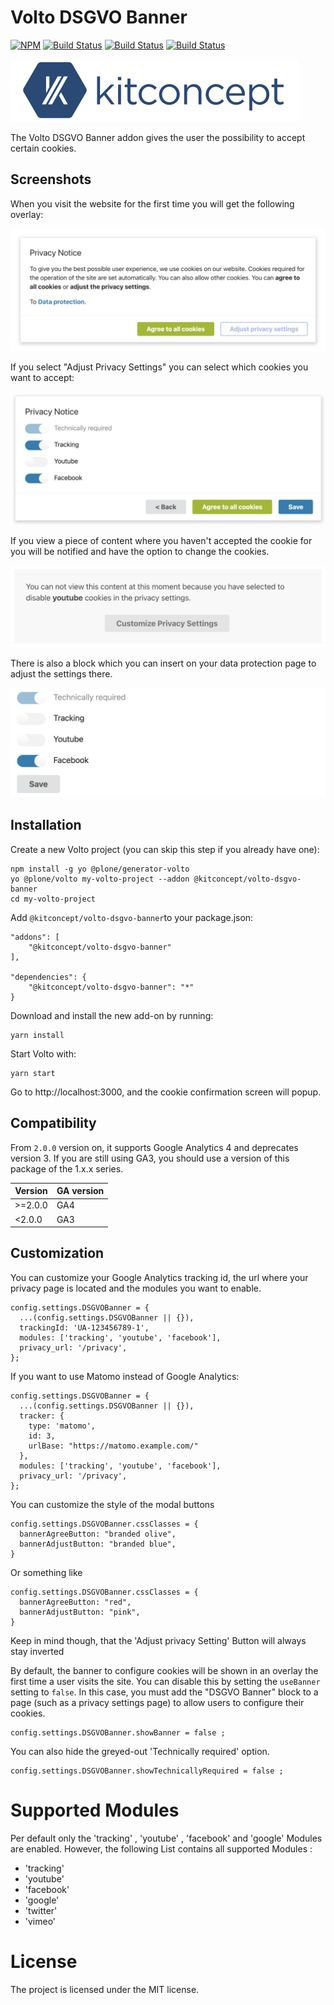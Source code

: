 # Volto DSGVO Banner

[![NPM](https://img.shields.io/npm/v/@kitconcept/volto-dsgvo-banner.svg)](https://www.npmjs.com/package/@kitconcept/volto-dsgvo-banner)
[![Build Status](https://github.com/kitconcept/volto-dsgvo-banner/actions/workflows/code.yml/badge.svg)](https://github.com/kitconcept/volto-dsgvo-banner/actions)
[![Build Status](https://github.com/kitconcept/volto-dsgvo-banner/actions/workflows/unit.yml/badge.svg)](https://github.com/kitconcept/volto-dsgvo-banner/actions)
[![Build Status](https://github.com/kitconcept/volto-dsgvo-banner/actions/workflows/acceptance.yml/badge.svg)](https://github.com/kitconcept/volto-dsgvo-banner/actions)

![kitconcept GmbH](https://github.com/kitconcept/volto-blocks/raw/main/kitconcept.png)

The Volto DSGVO Banner addon gives the user the possibility to accept certain cookies.

## Screenshots

When you visit the website for the first time you will get the following overlay:

![Accept](https://github.com/kitconcept/volto-dsgvo-banner/raw/main/accept.png)

If you select "Adjust Privacy Settings" you can select which cookies you want to accept:

![Settings](https://github.com/kitconcept/volto-dsgvo-banner/raw/main/settings.png)

If you view a piece of content where you haven't accepted the cookie for you will be notified and have the option to change the cookies.

![Message](https://github.com/kitconcept/volto-dsgvo-banner/raw/main/message.png)

There is also a block which you can insert on your data protection page to adjust the settings there.

![Block](https://github.com/kitconcept/volto-dsgvo-banner/raw/main/block.png)

## Installation

Create a new Volto project (you can skip this step if you already have one):

```
npm install -g yo @plone/generator-volto
yo @plone/volto my-volto-project --addon @kitconcept/volto-dsgvo-banner
cd my-volto-project
```

Add `@kitconcept/volto-dsgvo-banner`to your package.json:

```
"addons": [
    "@kitconcept/volto-dsgvo-banner"
],

"dependencies": {
    "@kitconcept/volto-dsgvo-banner": "*"
}
```

Download and install the new add-on by running:

```
yarn install
```

Start Volto with:

```
yarn start
```

Go to http://localhost:3000, and the cookie confirmation screen will popup.

## Compatibility

From `2.0.0` version on, it supports Google Analytics 4 and deprecates version 3. If you are still using GA3, you should use a version of this package of the 1.x.x series.

|Version   |GA version    |
|----------|--------------|
|>=2.0.0   |GA4           |
|<2.0.0    |GA3           |

## Customization

You can customize your Google Analytics tracking id, the url where your privacy page is located and the modules you want to enable.

```
config.settings.DSGVOBanner = {
  ...(config.settings.DSGVOBanner || {}),
  trackingId: 'UA-123456789-1',
  modules: ['tracking', 'youtube', 'facebook'],
  privacy_url: '/privacy',
};
```

If you want to use Matomo instead of Google Analytics:

```
config.settings.DSGVOBanner = {
  ...(config.settings.DSGVOBanner || {}),
  tracker: {
    type: 'matomo',
    id: 3,
    urlBase: "https://matomo.example.com/"
  },
  modules: ['tracking', 'youtube', 'facebook'],
  privacy_url: '/privacy',
};
```
You can customize the style of the modal buttons
```
config.settings.DSGVOBanner.cssClasses = {
  bannerAgreeButton: "branded olive",
  bannerAdjustButton: "branded blue",
}
```
Or something like
```
config.settings.DSGVOBanner.cssClasses = {
  bannerAgreeButton: "red",
  bannerAdjustButton: "pink",
}
```
Keep in mind though, that the 'Adjust privacy Setting' Button will always stay inverted

By default, the banner to configure cookies will be shown in an overlay the first time a user visits the site. You can disable this by setting the `useBanner` setting to `false`. In this case, you must add the "DSGVO Banner" block to a page (such as a privacy settings page) to allow users to configure their cookies.
```
config.settings.DSGVOBanner.showBanner = false ;
```
You can also hide the greyed-out 'Technically required' option.
```
config.settings.DSGVOBanner.showTechnicallyRequired = false ;
```

# Supported Modules
Per default only the 'tracking' , 'youtube' , 'facebook' and 'google' Modules are enabled. However, the following List contains all supported Modules :

- 'tracking'
- 'youtube'
- 'facebook'
- 'google'
- 'twitter'
- 'vimeo'

# License

The project is licensed under the MIT license.
